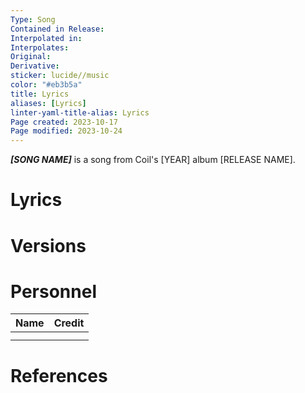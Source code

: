 ```yaml
---
Type: Song
Contained in Release: 
Interpolated in: 
Interpolates: 
Original:
Derivative:
sticker: lucide//music
color: "#eb3b5a"
title: Lyrics
aliases: [Lyrics]
linter-yaml-title-alias: Lyrics
Page created: 2023-10-17
Page modified: 2023-10-24
---
```

*__[SONG NAME]__* is a song from Coil's [YEAR] album [RELEASE NAME].

# Lyrics

# Versions

# Personnel

|Name|Credit|
|---|---|
|||
|||

# References
[^1]:

